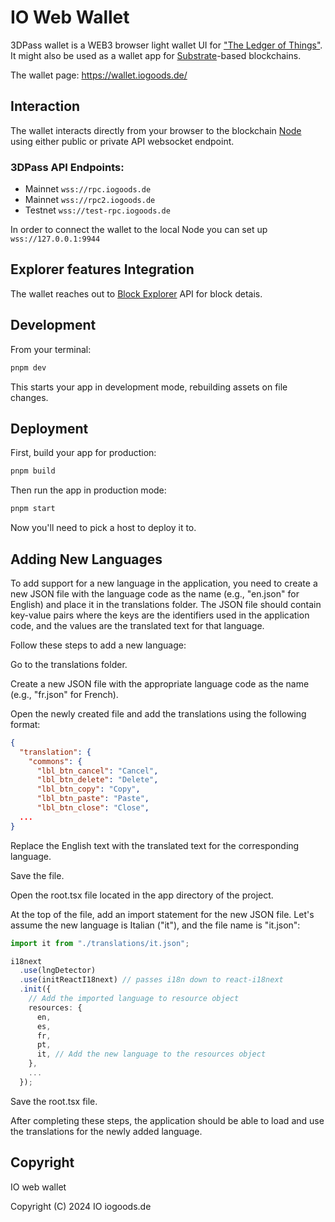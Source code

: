 # IO Web Wallet
3DPass wallet is a WEB3 browser light wallet UI for ["The Ledger of Things"](https://github.com/iogoods). It might also be used as a wallet app for [Substrate](https://github.com/paritytech/substrate)-based blockchains.

The wallet page: https://wallet.iogoods.de/

## Interaction
The wallet interacts directly from your browser to the blockchain [Node](https://github.com/iogoods) using either public or private API websocket endpoint.

### 3DPass API Endpoints:
- Mainnet `wss://rpc.iogoods.de`
- Mainnet `wss://rpc2.iogoods.de`
- Testnet `wss://test-rpc.iogoods.de`

In order to connect the wallet to the local Node you can set up `wss://127.0.0.1:9944`

## Explorer features Integration
The wallet reaches out to [Block Explorer](https://github.com/iogoods/explorer) API for block detais.

## Development

From your terminal:

```sh
pnpm dev
```

This starts your app in development mode, rebuilding assets on file changes.

## Deployment

First, build your app for production:

```sh
pnpm build
```

Then run the app in production mode:

```sh
pnpm start
```

Now you'll need to pick a host to deploy it to.

## Adding New Languages

To add support for a new language in the application, you need to create a new JSON file with the language code as the name (e.g., "en.json" for English) and place it in the translations folder. The JSON file should contain key-value pairs where the keys are the identifiers used in the application code, and the values are the translated text for that language.

Follow these steps to add a new language:

Go to the translations folder.

Create a new JSON file with the appropriate language code as the name (e.g., "fr.json" for French).

Open the newly created file and add the translations using the following format:

```json
{
  "translation": {
    "commons": {
      "lbl_btn_cancel": "Cancel",
      "lbl_btn_delete": "Delete",
      "lbl_btn_copy": "Copy",
      "lbl_btn_paste": "Paste",
      "lbl_btn_close": "Close",
  ...
}
```

Replace the English text with the translated text for the corresponding language.

Save the file.

Open the root.tsx file located in the app directory of the project.

At the top of the file, add an import statement for the new JSON file. Let's assume the new language is Italian ("it"), and the file name is "it.json":

```ts
import it from "./translations/it.json";

i18next
  .use(lngDetector)
  .use(initReactI18next) // passes i18n down to react-i18next
  .init({
    // Add the imported language to resource object
    resources: {
      en,
      es,
      fr,
      pt,
      it, // Add the new language to the resources object
    },
    ...
  });
```
Save the root.tsx file.

After completing these steps, the application should be able to load and use the translations for the newly added language.

## Copyright
IO web wallet

Copyright (C) 2024  IO iogoods.de
